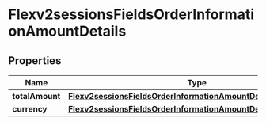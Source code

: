 
# Flexv2sessionsFieldsOrderInformationAmountDetails

## Properties
Name | Type | Description | Notes
------------ | ------------- | ------------- | -------------
**totalAmount** | [**Flexv2sessionsFieldsOrderInformationAmountDetailsTotalAmount**](Flexv2sessionsFieldsOrderInformationAmountDetailsTotalAmount.md) |  |  [optional]
**currency** | [**Flexv2sessionsFieldsOrderInformationAmountDetailsTotalAmount**](Flexv2sessionsFieldsOrderInformationAmountDetailsTotalAmount.md) |  |  [optional]



